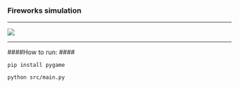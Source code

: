 ### Fireworks simulation ###
***
![](firework.gif)
***
####How to run: ####
```
pip install pygame
```
```
python src/main.py
```
